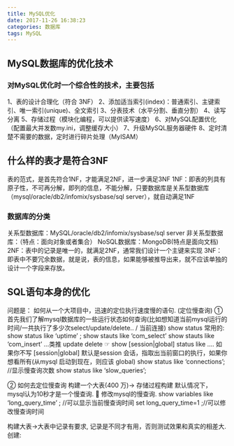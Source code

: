 ```yaml
---
title: MySQL优化
date: 2017-11-26 16:38:23
categories: 数据库
tags: MySQL
---
```

## MySQL数据库的优化技术
### 对MySQL优化时一个综合性的技术，主要包括
1、表的设计合理化（符合 3NF）
2、添加适当索引(index)：普通索引、主键索引、唯一索引(unique)、全文索引
3、分表技术（水平分割、垂直分割）
4、读写分离
5、存储过程（模块化编程，可以提供读写速度）
6、对MySQL配置优化（配置最大并发数my.ini，调整缓存大小）
7、升级MySQL服务器硬件
8、定时清楚不需要的数据，定时进行碎片处理（MyISAM）
## 什么样的表才是符合3NF
表的范式，是首先符合1NF，才能满足2NF，进一步满足3NF
1NF：即表的列具有原子性，不可再分解，即列的信息，不能分解，只要数据库是关系型数据库（mysql/oracle/db2/infomix/sysbase/sql server），就自动满足1NF
### 数据库的分类
关系型数据库：MySQL/oracle/db2/infomix/sysbase/sql server
非关系型数据库：（特点：面向对象或者集合）
NoSQL数据库：MongoDB(特点是面向文档)
2NF：表中的记录是唯一的，就满足2NF，通常我们设计一个主键来实现
3NF：即表中不要冗余数据，就是说，表的信息，如果能够被推导出来，就不应该单独的设计一个字段来存放。
## SQL语句本身的优化
问题是： 如何从一个大项目中，迅速的定位执行速度慢的语句. (定位慢查询)
①	首先我们了解mysql数据库的一些运行状态如何查询(比如想知道当前mysql运行的时间/一共执行了多少次select/update/delete.. / 当前连接)
show status
常用的:
show status like ‘uptime’ ; 
show  stauts like ‘com_select’  show stauts like ‘com_insert’ ...类推 update  delete
☞ show [session|global] status like .... 如果你不写  [session|global] 默认是session 会话，指取出当前窗口的执行，如果你想看所有(从mysql 启动到现在，则应该 global)
show status like ‘connections’; 
//显示慢查询次数
show status like ‘slow_queries’;

②	如何去定位慢查询
构建一个大表(400 万)-> 存储过程构建
默认情况下，mysql认为10秒才是一个慢查询.
	修改mysql的慢查询.
show variables like ‘long_query_time’ ; //可以显示当前慢查询时间
set long_query_time=1 ;//可以修改慢查询时间

构建大表->大表中记录有要求, 记录是不同才有用，否则测试效果和真实的相差大.
创建:
```SQL

```
